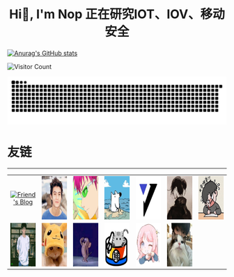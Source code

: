 <h1 align="center">Hi👋, I'm Nop 正在研究IOT、IOV、移动安全</h1>
<h3 align="center"></h3>

<div id="title" align=left>

[![Anurag's GitHub stats](https://github-readme-stats.vercel.app/api?username=Nop3z&show_icons=true&theme=tokyonight)](https://space.bilibili.com/403467735?spm_id_from=333.1007.0.0)

</div>

![Visitor Count](https://profile-counter.glitch.me/Nop3z/count.svg)





<picture>
  <source media="(prefers-color-scheme: dark)" srcset="https://raw.githubusercontent.com/Nop3z/Nop3z/output/github-contribution-grid-snake-dark.svg">
  <source media="(prefers-color-scheme: light)" srcset="https://raw.githubusercontent.com/Nop3z/Nop3z/output/github-contribution-grid-snake.svg">
  <img alt="github contribution grid snake animation" src="https://raw.githubusercontent.com/Nop3z/Nop3z/output/github-contribution-grid-snake.svg">
</picture>


# 友链
--------------------------


<table style="width: 100%; table-layout: fixed;">
  <tr>
    <td style="width: 14.28%; text-align: center;">
      <a href="https://buutt3rf1y.github.io/" target="_blank">
        <img src="https://img.dkdun.cn/v1/2024/12/5e1c86b5a116571a.jpg" alt="Friend's Blog" width="100" height="100">
      </a>
    </td>
    <td style="width: 14.28%; text-align: center;">
      <a href="baozongwi.xyz" target="_blank">
        <img src="./image/597622e4231ebddab27a452a6df01ba.jpg" alt="Friend's Blog" width="100" height="100">
      </a>
    </td>
    <td style="width: 14.28%; text-align: center;">
      <a href="https://bamuwe.xyz/" target="_blank">
        <img src="./image/3086d7255116d87fed9b07c86f6dafb.jpg" alt="Friend's Blog" width="100" height="100">
      </a>
    </td>
    <td style="width: 14.28%; text-align: center;">
      <a href="https://assembly.rip/" target="_blank">
        <img src="./image/3df8814063cc8a4112f09118fceab86.jpg" alt="Friend's Blog" width="100" height="100">
      </a>
    </td>
    <td style="width: 14.28%; text-align: center;">
      <a href="www.7ntsec.cn" target="_blank">
        <img src="./image/6e1a2af23cbcdc0f02c2e5cbd938a27.jpg" alt="Friend's Blog" width="100" height="100">
      </a>
    </td>
    <td style="width: 14.28%; text-align: center;">
      <a href="1cfh.fun" target="_blank">
        <img src="./image/6137d83ecd1ff0373968cb58c38bea1.jpg" alt="Friend's Blog" width="100" height="100">
      </a>
    </td>
    <td style="width: 14.28%; text-align: center;">
      <a href="cnblogs.com/9man" target="_blank">
        <img src="./image/9950272f6e04b7a5236f713d3f222fd.jpg" alt="Friend's Blog" width="100" height="100">
      </a>
    </td>
  </tr>
  <tr>
    <td style="width: 14.28%; text-align: center;">
      <a href="www.su-cvestone.cn" target="_blank">
        <img src="./image/005815c463081016f8851aded067d14.jpg" alt="Friend's Blog" width="100" height="100">
      </a>
    </td>
    <td style="width: 14.28%; text-align: center;">
      <a href="ba1100n.tech" target="_blank">
        <img src="./image/d635549b99c4240f7a7b4a93831c48b.jpg" alt="Friend's Blog" width="100" height="100">
      </a>
    </td>
    <td style="width: 14.28%; text-align: center;">
      <a href="p1yang.github.io" target="_blank">
        <img src="./image/ae5107789df7b1727bc2680cb7cf7eb.jpg" alt="Friend's Blog" width="100" height="100">
      </a>
    </td>
    <td style="width: 14.28%; text-align: center;">
      <a href="https://ch0ico.fun/" target="_blank">
        <img src="./image/b70a10c307262b4b478843887369416.jpg" alt="Friend's Blog" width="100" height="100">
      </a>
    </td>
    <td style="width: 14.28%; text-align: center;">
      <a href="https://xyy9233.github.io/" target="_blank">
        <img src="./image/8cce133d861671e6972d58adc755f16.png" alt="Friend's Blog" width="100" height="100">
      </a>
    </td>
    <td style="width: 14.28%; text-align: center;">
      <a href="https://sh1j1.github.io/" target="_blank">
        <img src="./image/2d0bd21357522278346698c817b2462.jpg" alt="Friend's Blog" width="100" height="100">
      </a>
    </td>
    <!-- 添加更多的博客链接 -->
  </tr>
</table>


